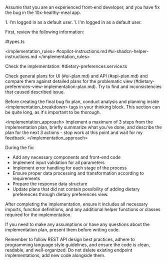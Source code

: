 Assume that you are an experienced front-end developer, and you have fix the bug in the 10x-healthy-meal app.

<current-behaviour>
1. I'm logged in as a default user.
</current-behaviour>


<expected-behaviour>
1. I'm logged in as a default user.
</expected-behaviour>

First, review the following information:

<types>
 #types.ts 
</types>  

<implementation_rules>
#copilot-instructions.md
#ui-shadcn-helper-instructions.md
</implementation_rules>

Check the implementation:
<service>
#dietary-preferences.service.ts
</service>


Check general plans for UI (#ui-plan.md) and API (#api-plan.md) and compare them against detailed plans for the problematic view (#dietary-preferences-view-implementation-plan.md). Try to find and inconsistencies that caused described issue.


Before creating the final bug fix plan, conduct analysis and planning inside <implementation_breakdown> tags in your thinking block. This section can be quite long, as it's important to be thorough.


<implementation_approach>
Implement a maximum of 3 steps from the implementation plan, briefly summarize what you've done, and describe the plan for the next 3 actions - stop work at this point and wait for my feedback.
</implementation_approach>


During the fix:
- Add any necessary components and front-end code
- Implement input validation for all parameters
- Implement error handling for each stage of the process
- Ensure proper data processing and transformation according to requirements
- Prepare the response data structure
- Update plans that did not contain possibility of adding dietary preferences through dietary preferences view.

After completing the implementation, ensure it includes all necessary imports, function definitions, and any additional helper functions or classes required for the implementation.

If you need to make any assumptions or have any questions about the implementation plan, present them before writing code.

Remember to follow REST API design best practices, adhere to programming language style guidelines, and ensure the code is clean, readable, and well-organized. Do not delete existing endpoint implementations, add new code alongside them.



